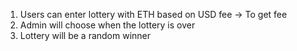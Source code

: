 1. Users can enter lottery with ETH based on USD fee -> To get fee
2. Admin will choose when the lottery is over
3. Lottery will be a random winner